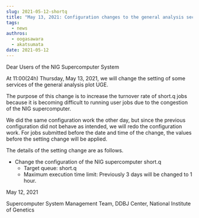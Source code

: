 ```yaml
---
slug: 2021-05-12-shortq
title: "May 13, 2021: Configuration changes to the general analysis section short queue"
tags:
  - news
authros:
  - oogasawara
  - akatsumata
date: 2021-05-12
---
```


Dear Users of the NIG Supercomputer System


At 11:00(24h) Thursday, May 13, 2021, we will change the setting of some services of the general analysis plot UGE.

The purpose of this change is to increase the turnover rate of short.q jobs because it is becoming difficult to running user jobs due to the congestion of the NIG supercomputer.

We did the same configuration work the other day, but since the previous configuration did not behave as intended, we will redo the configuration work. For jobs submitted before the date and time of the change, the values before the setting change will be applied.

The details of the setting change are as follows.


- Change the configuration of the NIG supercomputer short.q
    - Target queue: short.q
    - Maximum execution time limit: Previously 3 days will be changed to 1 hour.


May 12, 2021

Supercomputer System Management Team, DDBJ Center, National Institute of Genetics
